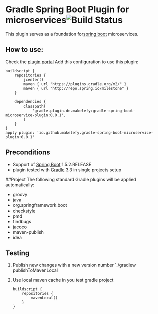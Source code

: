 Gradle Spring Boot Plugin for microservices![Build Status](https://travis-ci.org/makelefy/gradle-spring-boot-microservice-plugin.svg?branch=master)
========================================


This plugin serves as a foundation for[spring boot](http://projects.spring.io/spring-boot/) microservices.

## How to use:
Check the [plugin portal](https://plugins.gradle.org/plugin/io.github.makelefy.gradle-spring-boot-microservice-plugin) 
Add this configuration to use this plugin:

    buildscript {
        repositories {
            jcenter()
            maven { url "https://plugins.gradle.org/m2/" }
            maven { url "http://repo.spring.io/milestone" }
        }

        dependencies {
            classpath(
                'gradle.plugin.de.makelefy:gradle-spring-boot-microservice-plugin:0.0.1',
            )
        }
    }
    apply plugin: 'io.github.makelefy.gradle-spring-boot-microservice-plugin:0.0.1'
    
## Preconditions
- Support of [Spring Boot](http://projects.spring.io/spring-boot/) 1.5.2.RELEASE
- plugin tested with [Gradle](http://gradle.org/) 3.3 in single projects setup

##Project
The following standard Gradle plugins will be applied automatically:

+ groovy
+ java
+ org.springframework.boot
+ checkstyle
+ pmd
+ findbugs
+ jacoco
+ maven-publish
+ idea


## Testing
 1. Publish new changes with a new version number `./gradlew publishToMavenLocal 
 2. Use local maven cache in you test gradle project
 
    ```
    buildscript {
        repositories {
            mavenLocal()
        }
    }    
    ```
